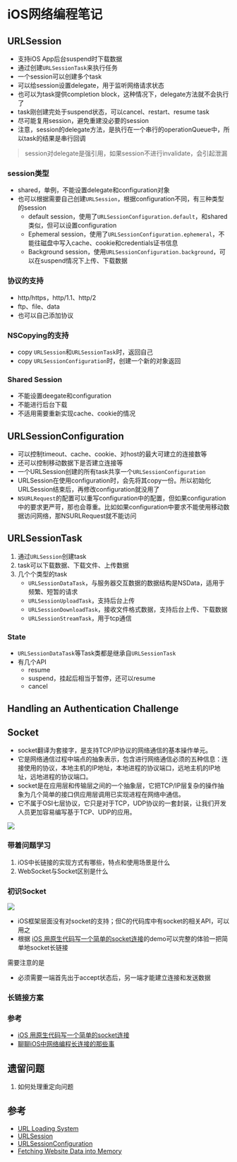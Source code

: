 # iOS网络编程笔记

## URLSession

- 支持iOS App后台suspend时下载数据
- 通过创建`URLSessionTask`来执行任务
- 一个session可以创建多个task
- 可以给session设置delegate，用于监听网络请求状态
- 也可以为task提供completion block，这种情况下，delegate方法就不会执行了
- task刚创建完处于suspend状态，可以cancel、restart、resume task
- 尽可能复用session，避免重建没必要的session
- 注意，session的delegate方法，是执行在一个串行的operationQueue中，所以task的结果是串行回调

> session对delegate是强引用，如果session不进行invalidate，会引起泄漏

### session类型
- shared，单例，不能设置delegate和configuration对象
- 也可以根据需要自己创建`URLSession`，根据configuration不同，有三种类型的session
    - default session，使用了`URLSessionConfiguration.default`，和shared类似，但可以设置configuration
    - Ephemeral session，使用了`URLSessionConfiguration.ephemeral`，不能往磁盘中写入cache、cookie和credentials证书信息
    - Background session，使用`URLSessionConfiguration.background`，可以在suspend情况下上传、下载数据

### 协议的支持
- http/https，http/1.1、http/2
- ftp、file、data
- 也可以自己添加协议

### NSCopying的支持
- copy `URLSession`和`URLSessionTask`时，返回自己
- copy `URLSessionConfiguration`时，创建一个新的对象返回

### Shared Session
- 不能设置deegate和configuration
- 不能进行后台下载
- 不适用需要重新实现cache、cookie的情况

##  URLSessionConfiguration

- 可以控制timeout、cache、cookie、对host的最大可建立的连接数等
- 还可以控制移动数据下是否建立连接等
- 一个URLSession创建的所有task共享一个`URLSessionConfiguration`
- URLSession在使用configuration时，会先将其copy一份。所以初始化URLSession结束后，再修改configuration就没用了
- `NSURLRequest`的配置可以重写configuration中的配置，但如果configuration中的要求更严苛，那也会尊重。比如如果configuration中要求不能使用移动数据访问网络，那NSURLRequest就不能访问

## URLSessionTask

1. 通过`URLSession`创建task
1. task可以下载数据、下载文件、上传数据
1. 几个个类型的task
    - `URLSessionDataTask`，与服务器交互数据的数据结构是NSData，适用于频繁、短暂的请求
    - `URLSessionUploadTask`，支持后台上传
    - `URLSessionDownloadTask`，接收文件格式数据，支持后台上传、下载数据
    - `URLSessionStreamTask`，用于tcp通信

### State

- `URLSessionDataTask`等Task类都是继承自`URLSessionTask`
- 有几个API
	- resume
	- suspend，挂起后相当于暂停，还可以resume
	- cancel

## Handling an Authentication Challenge

## Socket

- socket翻译为套接字，是支持TCP/IP协议的网络通信的基本操作单元。
- 它是网络通信过程中端点的抽象表示，包含进行网络通信必须的五种信息：连接使用的协议，本地主机的IP地址，本地进程的协议端口，远地主机的IP地址，远地进程的协议端口。
- socket是在应用层和传输层之间的一个抽象层，它把TCP/IP层复杂的操作抽象为几个简单的接口供应用层调用已实现进程在网络中通信。
- 它不属于OSI七层协议，它只是对于TCP，UDP协议的一套封装，让我们开发人员更加容易编写基于TCP、UDP的应用。

![](https://github.com/songgeb/I-Love-iOS/blob/master/Images/Socket_architecture.png?raw=true)

### 带着问题学习
1. iOS中长链接的实现方式有哪些，特点和使用场景是什么
2. WebSocket与Socket区别是什么

### 初识Socket

![](https://github.com/songgeb/I-Love-iOS/blob/master/Images/Socket_communication_process.png?raw=true)

- iOS框架层面没有对socket的支持；但C的代码库中有socket的相关API，可以用之
- 根据 [iOS 用原生代码写一个简单的socket连接](https://juejin.cn/post/6844903940459331598)的demo可以完整的体验一把简单地socket长链接

需要注意的是

- 必须需要一端首先出于accept状态后，另一端才能建立连接和发送数据

### 长链接方案


### 参考
- [iOS 用原生代码写一个简单的socket连接](https://juejin.cn/post/6844903940459331598)
- [聊聊iOS中网络编程长连接的那些事](https://zhuanlan.zhihu.com/p/34944894)

## 遗留问题
1. 如何处理重定向问题


## 参考
- [URL Loading System](https://developer.apple.com/documentation/foundation/url_loading_system)
- [URLSession](https://developer.apple.com/documentation/foundation/urlsession)
- [URLSessionConfiguration](https://developer.apple.com/documentation/foundation/urlsessionconfiguration)
- [Fetching Website Data into Memory](https://developer.apple.com/documentation/foundation/url_loading_system/fetching_website_data_into_memory)
